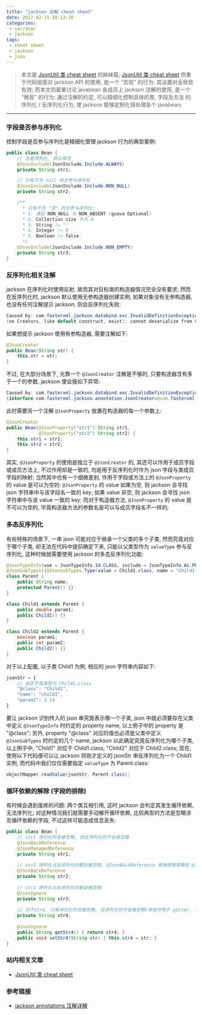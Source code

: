 ```yaml
---
title: "jackson 注解 cheat sheet"
date: 2017-02-15 18:13:20
categories:
 - ser/dser
 - jackson
tags:
 - cheat sheet
 - jackson
 - json
---
```


> 本文是 [JsonUtil 类 cheat sheet](https://zshell.cc/2016/08/11/tools-jackson--JsonUtil类cheat_sheet/) 的姊妹篇;
[JsonUtil 类 cheat sheet](https://zshell.cc/2016/08/11/tools-jackson--JsonUtil类cheat_sheet/) 侧重于代码层面对 jackson API 的使用, 是一个 "宏观" 的行为: 其设置对全局皆有效; 而本文则着重讨论 javabean 各成员上 jackson 注解的使用, 是一个 "微观" 的行为: 通过注解的约定, 可以精细化控制具体的类, 字段及方法 的序列化 / 反序列化行为, 使 jackson 能够定制化得处理各个 javabean;

<!--more-->

------

### **字段是否参与序列化**
控制字段是否参与序列化是精细化管理 jackson 行为的典型案例:
``` java
public class Bean {
    // 总是序列化, 默认情况
    @JsonInclude(JsonInclude.Include.ALWAYS)
    private String str1;

    // 只有不为 null 时才参与序列化
    @JsonInclude(JsonInclude.Include.NON_NULL)
    private String str2;

    /** 
      * 只有不为 "空" 时才参与序列化:
      * 1. 满足 NON_NULL 与 NON_ABSENT (guava Optional)
      * 2. Collection size 不为 0
      * 3. String != ""
      * 4. Integer != 0
      * 5. Boolean != false
      */
    @JsonInclude(JsonInclude.Include.NON_EMPTY)
    private String str3;
}
```

### **反序列化相关注解**
jackson 在序列化时使用反射, 故而其对目标类的构造器情况完全没有要求; 然而在反序列化时, jackson 默认使用无参构造器创建实例, 如果对象没有无参构造器, 也没有任何注解提示 jackson, 则会反序列化失败:
``` java
Caused by: com.fasterxml.jackson.databind.exc.InvalidDefinitionException: Cannot construct instance of `xxx` 
(no Creators, like default construct, exist): cannot deserialize from Object value (no delegate- or property-based Creator)
```
如果想提示 jackson 使用有参构造器, 需要注解如下:
``` java
@JsonCreator
public Bean(String str) {
    this.str = str;
}
```
不过, 在大部分场景下, 光靠一个 `@JsonCreator` 注解是不够的, 只要构造器含有多于一个的参数, jackson 便会报如下异常:
``` java
Caused by: com.fasterxml.jackson.databind.exc.InvalidDefinitionException: Argument #0 of constructor [constructor for xxx, annotations: 
{interface com.fasterxml.jackson.annotation.JsonCreator=@com.fasterxml.jackson.annotation.JsonCreator(mode=DEFAULT)}] has no property name annotation; must have name when multiple-parameter constructor annotated as Creator
```
此时需要另一个注解 `@JsonProperty` 放置在构造器的每一个参数上:
``` java
@JsonCreator
public Bean(@JsonProperty("str1") String str1,
            @JsonProperty("str2") String str2) {
    this.str1 = str1;
    this.str2 = str2;
}
```
其实, `@JsonProperty` 的使用是独立于 `@JsonCreator` 的, 其还可以作用于成员字段或成员方法上, 不过作用却是一致的, 均是用于反序列化时作为 json 字段与类成员字段的映射;
当然其中也有一个细微差别, 作用于字段或方法上的 `@JsonProperty` 的 value 是可以为空的: `@JsonProperty` 的 value 如果为空, 则 jackson 会寻找 json 字符串中与该字段名一致的 key; 如果 value 非空, 则 jackson 会寻找 json 字符串中与该 value 一致的 key;
而对于构造器方法, `@JsonProperty` 的 value 是不可以为空的, 毕竟构造器方法的参数名是可以与成员字段名不一样的;

### **多态反序列化**
有些特殊的场景下, 一串 json 可能对应于继承一个父类的多个子类, 然而究竟对应于哪个子类, 却无法在代码中提前确定下来, 只能以父类型作为 `valueType` 参与反序列化, 这种时候就需要使用 jackson 的多态反序列化功能:
``` java
@JsonTypeInfo(use = JsonTypeInfo.Id.CLASS, include = JsonTypeInfo.As.PROPERTY, property = "@class")
@JsonSubTypes({@JsonSubTypes.Type(value = Child1.class, name = "Child1"), @JsonSubTypes.Type(value = Child2.class, name = "Child2")})
class Parent {
    public String name;
    protected Parent() {}
}

class Child1 extends Parent {
    public double param1;
    public Child1() {}
}

class Child2 extends Parent {
    boolean param1;
    public int param2;
    public Child2() {}
}
```
对于以上配置, 以子类 Child1 为例, 相应的 json 字符串内容如下:
``` javascript
jsonStr = {
    // 指定子类类型为 Child1.class
    "@class": "Child1",
    "name": "child1",
    "param1": 3.14
}
```
要让 jackson 识别传入的 json 串究竟表示哪一个子类, json 中就必须要存在父类中定义 `@JsonTypeInfo` 时约定的 property name, 以上例子中的 property 是 "@class"; 另外, property "@class" 对应的值也必须是父类中定义 `@JsonSubTypes` 时约定的几个 name, jackson 以此确定究竟反序列化为哪个子类, 以上例子中, "Child1" 对应于 Child1.class, "Child2" 对应于 Child2.class;
现在, 使用以下代码便可以让 jackson 将刚才定义的 jsonStr 串反序列化为一个 Child1 实例, 而代码中我们仅仅需要指定 `valueType` 为 Parent.class:
``` java
objectMapper.readValue(jsonStr, Parent.class);
```

### **循环依赖的解除 (字段的排除)**
有时候会遇到蛋疼的问题: 两个类互相引用, 这时 jackson 会判定其发生循环依赖, 无法序列化; 对这种情况我们就需要手动解开循环依赖, 比较典型的方法是忽略涉及循环依赖的字段, 不过这样可能造成信息丢失:
``` java
public class Bean {
    // str1 序列化时会被忽略, 但反序列化时不会被忽略
    @JsonBackReference
    @JsonManagedReference
    private String str1;
    
    // str2 序列化与反序列化时都会被忽略, @JsonBackReference 单独使用效果同 @JsonIgnore
    @JsonBackReference
    private String str2;
    
    // str3 序列化与反序列化时都会被忽略
    @JsonIgnore
    private String str3;
    
    // 对于str4, 只有序列化时会被忽略, 反序列化时不会被忽略(单独作用于 getter, 不作用于 setter)
    private String str4;
    
    @JsonIgnore
    public String getStr4() { return str4; }
    public void setStr4(String str) { this.str4 = str; }
}
```

### **站内相关文章**
- [JsonUtil 类 cheat sheet](https://zshell.cc/2016/08/11/tools-jackson--JsonUtil类cheat_sheet/)

### **参考链接**
- [jackson annotations 注解详解](http://a52071453.iteye.com/blog/2175398)

